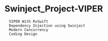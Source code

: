 # Swinject_Project-VIPER

      VIPER With RxSwift 
      Dependency Injection using Swinject
      Modern Concurrency 
      Coding Design
